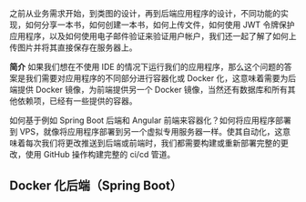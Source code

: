 之前从业务需求开始，到类图的设计，再到后端应用程序的设计，不同功能的实现，如何分享一本书，如何创建一本书，如何上传文件，如何使用 JWT 令牌保护应用程序，以及如何使用电子邮件验证来验证用户帐户，我们还一起了解了如何上传图片并将其直接保存在服务器上。

**简介**
如果我们想在不使用 IDE 的情况下运行我们的应用程序，那么这个问题的答案是我们需要对应用程序的不同部分进行容器化或 Docker 化，这意味着需要为后端提供 Docker 镜像，为前端提供另一个 Docker 镜像，当然还有数据库和所有其他依赖项，已经有一些提供的容器。

如何基于例如 Spring Boot 后端和 Angular 前端来容器化？如何将应用程序部署到 VPS，就像将应用程序部署到另一个虚拟专用服务器一样。使其自动化，这意味着每次我们将更改推送到后端或前端时，我们都需要构建或重新部署完整的更改，使用 GitHub 操作构建完整的 ci/cd 管道。

## Docker 化后端（Spring Boot）


